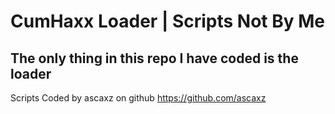 # CumHaxx Loader | Scripts Not By Me
## The only thing in this repo I have coded is the loader
Scripts Coded by ascaxz on github
https://github.com/ascaxz
